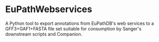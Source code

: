 # EuPathWebservices 

A Python tool to export annotations from EuPathDB's web services to a GFF3+GAF1+FASTA file set suitable for consumption by Sanger's downstream scripts and Companion.
